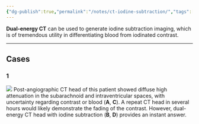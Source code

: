 ```yaml
---
{"dg-publish":true,"permalink":"/notes/ct-iodine-subtraction/","tags":["CT","contrast","iodine"],"created":"2023-09-02T17:45:06.696-07:00","updated":"2023-10-17T16:57:40.457-07:00"}
---
```


**Dual-energy CT** can be used to generate iodine subtraction imaging, which is of tremendous utility in differentiating blood from iodinated contrast.

---

## Cases

### 1

![](https://i.imgur.com/1ouJ0xB.jpg)
Post-angiographic CT head of this patient showed diffuse high attenuation in the subarachnoid and intraventricular spaces, with uncertainty regarding contrast or blood (**A**, **C**). A repeat CT head in several hours would likely demonstrate the fading of the contrast. However, dual-energy CT head with iodine subtraction (**B**, **D**) provides an instant answer.
